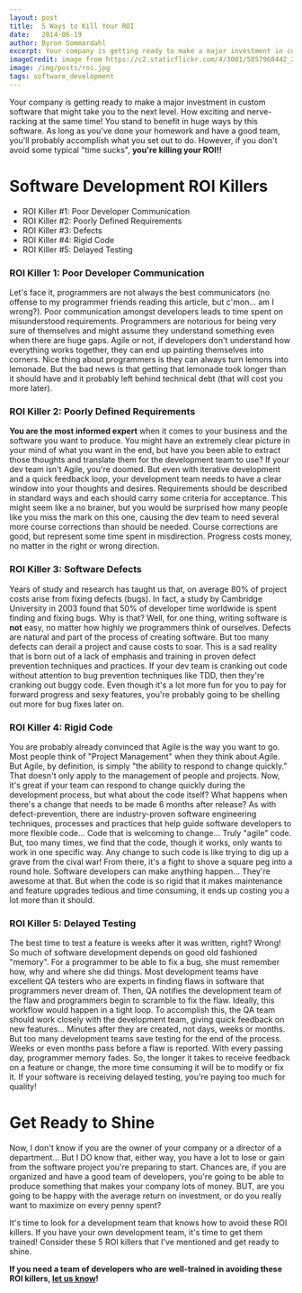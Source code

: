 ```yaml
---
layout: post
title:  5 Ways to Kill Your ROI
date:   2014-06-19
author: Byron Sommardahl
excerpt: Your company is getting ready to make a major investment in custom software that might take you to the next level. How exciting
imageCredit: image from https://c2.staticflickr.com/4/3001/5857968442_2909c971f2_z.jpg (public domain)
image: /img/posts/roi.jpg
tags: software_development
---
```


Your company is getting ready to make a major investment in custom software that might take you to the next level. How exciting and nerve-racking at the same time! You stand to benefit in huge ways by this software. As long as you've done your homework and have a good team, you'll probably accomplish what you set out to do. However, if you don't avoid some typical "time sucks", **you're killing your ROI!!**

# Software Development ROI Killers

- ROI Killer #1: Poor Developer Communication
- ROI Killer #2: Poorly Defined Requirements
- ROI Killer #3: Defects
- ROI Killer #4: Rigid Code
- ROI Killer #5: Delayed Testing

### ROI Killer 1: Poor Developer Communication

Let's face it, programmers are not always the best communicators (no offense to my programmer friends reading this article, but c'mon... am I wrong?). Poor communication amongst developers leads to time spent on misunderstood requirements. Programmers are notorious for being very sure of themselves and might assume they understand something even when there are huge gaps. Agile or not, if developers don't understand how everything works together, they can end up painting themselves into corners. Nice thing about programmers is they can always turn lemons into lemonade. But the bad news is that getting that lemonade took longer than it should have and it probably left behind technical debt (that will cost you more later).

### ROI Killer 2: Poorly Defined Requirements

**You are the most informed expert** when it comes to your business and the software you want to produce. You might have an extremely clear picture in your mind of what you want in the end, but have you been able to extract those thoughts and translate them for the development team to use? If your dev team isn't Agile, you're doomed. But even with iterative development and a quick feedback loop, your development team needs to have a clear window into your thoughts and desires. Requirements should be described in standard ways and each should carry some criteria for acceptance. This might seem like a no brainer, but you would be surprised how many people like you miss the mark on this one, causing the dev team to need several more course corrections than should be needed. Course corrections are good, but represent some time spent in misdirection. Progress costs money, no matter in the right or wrong direction.

### ROI Killer 3: Software Defects

Years of study and research has taught us that, on average  80% of project costs arise from fixing defects (bugs). In fact, a study by Cambridge University in 2003 found that 50% of developer time worldwide is spent finding and fixing bugs. Why is that? Well, for one thing, writing software is **not** easy, no matter how highly we programmers think of ourselves. Defects are natural and part of the process of creating software. But too many defects can derail a project and cause costs to soar. This is a sad reality that is born out of a lack of emphasis and training in proven defect prevention techniques and practices. If your dev team is cranking out code without attention to bug prevention techniques like TDD, then they're cranking out buggy code.  Even though it's a lot more fun for you to pay for forward progress and sexy features, you're probably going to be shelling out more for bug fixes later on.

### ROI Killer 4: Rigid Code

You are probably already convinced that Agile is the way you want to go. Most people think of "Project Management" when they think about Agile. But Agile, by definition, is simply "the ability to respond to change quickly." That doesn't only apply to the management of people and projects. Now, it's great if your team can respond to change quickly during the development process, but what about the code itself? What happens when there's a change that needs to be made 6 months after release? As with defect-prevention, there are industry-proven software engineering techniques, processes and practices that help guide software developers to more flexible code... Code that is welcoming to change... Truly "agile" code. But, too many times, we find that the code, though it works, only wants to work in one specific way. Any change to such code is like trying to dig up a grave from the cival war! From there, it's a fight to shove a square peg into a round hole. Software developers can make anything happen... They're awesome at that. But when the code is so rigid that it makes maintenance and feature upgrades tedious and time consuming, it ends up costing you a lot more than it should.

### ROI Killer 5: Delayed Testing

The best time to test a feature is weeks after it was written, right? Wrong! So much of software development depends on good old fashioned "memory". For a programmer to be able to fix a bug, she must remember how, why and where she did things. Most development teams have excellent QA testers who are experts in finding flaws in software that programmers never dream of. Then, QA notifies the development team of the flaw and programmers begin to scramble to fix the flaw. Ideally, this workflow would happen in a tight loop. To accomplish this, the QA team should work closely with the development team, giving quick feedback on new features... Minutes after they are created, not days, weeks or months. But too many development teams save testing for the end of the process. Weeks or even months pass before a flaw is reported. With every passing day, programmer memory fades. So, the longer it takes to receive feedback on a feature or change, the more time consuming it will be to modify or fix it. If your software is receiving delayed testing, you're paying too much for quality!

# Get Ready to Shine

Now, I don't know if you are the owner of your company or a director of a department... But I DO know that, either way, you have a lot to lose or gain from the software project you're preparing to start. Chances are, if you are organized and have a good team of developers, you're going to be able to produce something that makes your company lots of money. BUT, are you going to be happy with the average return on investment, or do you really want to maximize on every penny spent?

It's time to look for a development team that knows how to avoid these ROI killers. If you have your own development team, it's time to get them trained! Consider these 5 ROI killers that I've mentioned and get ready to shine.

**If you need a team of developers who are well-trained in avoiding these ROI killers, [let us know](#contact-us)!**